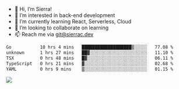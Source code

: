 - 👋 Hi, I’m Sierra!
- 👀 I’m interested in back-end development
- 🌱 I’m currently learning React, Serverless, Cloud
- 💞️ I’m looking to collaborate on learning
- 📫 Reach me via git@sierrac.dev

<!--START_SECTION:waka-->

```txt
Go           10 hrs 4 mins   ███████████████████▒░░░░░   77.08 %
unknown      1 hrs 27 mins   ██▓░░░░░░░░░░░░░░░░░░░░░░   11.10 %
TSX          0 hrs 48 mins   █▓░░░░░░░░░░░░░░░░░░░░░░░   06.11 %
TypeScript   0 hrs 21 mins   ▓░░░░░░░░░░░░░░░░░░░░░░░░   02.68 %
YAML         0 hrs 9 mins    ▒░░░░░░░░░░░░░░░░░░░░░░░░   01.15 %
```

<!--END_SECTION:waka-->


![](https://hit.yhype.me/github/profile?user_id=7351311)
